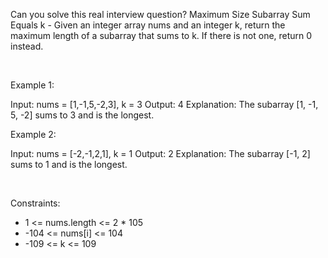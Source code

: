 Can you solve this real interview question? Maximum Size Subarray Sum Equals k - Given an integer array nums and an integer k, return the maximum length of a subarray that sums to k. If there is not one, return 0 instead.

 

Example 1:


Input: nums = [1,-1,5,-2,3], k = 3
Output: 4
Explanation: The subarray [1, -1, 5, -2] sums to 3 and is the longest.


Example 2:


Input: nums = [-2,-1,2,1], k = 1
Output: 2
Explanation: The subarray [-1, 2] sums to 1 and is the longest.


 

Constraints:

 * 1 <= nums.length <= 2 * 105
 * -104 <= nums[i] <= 104
 * -109 <= k <= 109